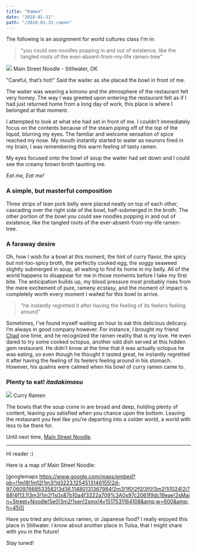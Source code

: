 ```yaml
---
title: "Ramen"
date: "2018-01-31"
path: "/2018-01-31-ramen"
---
```


The following is an assignment for world cultures class I'm in:

> "you could see noodles popping in and out of existence, like the tangled roots of the ever-absent-from-my-life ramen-tree"

![](https://i.stack.imgur.com/G8MCT.png) Main Street Noodle - Stillwater, OK

"Careful, that’s hot!” Said the waiter as she placed the bowl in front of me.

The waiter was wearing a kimono and the atmosphere of the restaurant felt very homey. The way I was greeted upon entering the restaurant felt as if I had just returned home from a long day of work, this place is where I belonged at that moment.

I attempted to look at what she had set in front of me. I couldn’t immediately focus on the contents because of the steam piping off of the top of the liquid, blurring my eyes. The familiar and welcome sensation of spice reached my nose. My mouth instantly started to water as neurons fired in my brain, I was remembering this warm feeling of tasty ramen.

My eyes focused onto the bowl of soup the waiter had set down and I could see the creamy brown broth taunting me.

_Eat me, Eat me!_

### **A simple, but masterful composition**

Three strips of lean pork belly were placed neatly on top of each other, cascading over the right side of the bowl, half-submerged in the broth. The other portion of the bowl you could see noodles popping in and out of existence, like the tangled roots of the ever-absent-from-my-life ramen-tree.

### **A faraway desire**

Oh, how I wish for a bowl at this moment, the hint of curry flavor, the spicy but not-too-spicy broth, the perfectly cooked egg, the soggy seaweed slightly submerged in soup, all waiting to find its home in my belly. All of the world happens to disappear for me in those moments before I take my first bite. The anticipation builds up, my blood pressure most probably rises from the mere excitement of pure, rameny ecstasy, and the moment of impact is completely worth every moment I waited for this bowl to arrive.

> "he instantly regretted it after having the feeling of its feelers feeling around"

Sometimes, I’ve found myself waiting an hour to eat this delicious delicacy. I’m always in good company however. For instance, I brought my friend [Chad](https://twitter.com/Eublar) one time, and he recognized the ramen reality that is my love. He even dared to try some cooked octopus, another odd dish served at this hidden gem restaurant. He didn’t know at the time that it was actually octopus he was eating, so even though he thought it tasted great, he instantly regretted it after having the feeling of its feelers feeling around in his stomach. However, his qualms were calmed when his bowl of curry ramen came to.

### **Plenty to eat! _itadakimasu_**

![](https://s3-media1.fl.yelpcdn.com/bphoto/qMaRW_s-JSGoVLsu9Wz90w/348s.jpg) Curry Ramen

The bowls that the soup come in are broad and deep, holding plenty of content, leaving you satisfied when you chance upon the bottom. Leaving the restaurant you feel like you’re departing into a colder world, a world with less to be there for.

Until next time, [Main Street Noodle](https://www.facebook.com/MainStreetNoodle/).

* * *

Hi reader :)

Here is a map of Main Street Noodle:

[googlemaps https://www.google.com/maps/embed?pb=!1m18!1m12!1m3!1d3223.1254513146155!2d-97.06097668533582!3d36.11480131367984!2m3!1f0!2f0!3f0!3m2!1i1024!2i768!4f13.1!3m3!1m2!1s0x87b10a4f3322a709%3A0x97c2061f9dc16eae!2sMain+Street+Noodle!5e0!3m2!1sen!2smx!4v1517531164108&amp;w=600&amp;h=450]

Have you tried any delicious ramen, or Japanese food? I really enjoyed this place in Stillwater. I know about another place in Tulsa, that I might share with you in the future!

Stay tuned!

<div></div>

<div></div>
